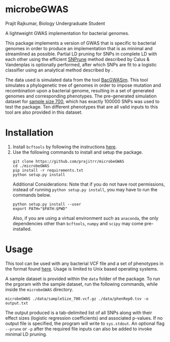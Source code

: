 # microbeGWAS
Prajit Rajkumar, Biology Undergraduate Student

A lightweight GWAS implementation for bacterial genomes.

This package implements a version of GWAS that is specific to bacterial genomes in order to produce an implementation that is as minimal and streamlined as possible. Partial LD pruning for SNPs in complete LD with each other using the efficient [SNPrune](https://gsejournal.biomedcentral.com/articles/10.1186/s12711-018-0404-z) method described by Calus & Vandenplas is optionally performed, after which SNPs are fit to a logistic classifier using an analytical method described by . 

The data used is simulated data from the tool [BacGWASim](https://www.microbiologyresearch.org/content/journal/mgen/10.1099/mgen.0.000337). This tool simulates a phylogenetic tree of genomes in order to impose mutation and recombination upon a bacterial genome, resulting in a set of generated genomes and corresponding phenotypes. The pre-generated simulation dataset for [sample size 700](https://figshare.com/articles/bacterial_GWAS_benchmark_simulations_Sample_size_700/9956426), which has exactly 100000 SNPs was used to test the package. Ten different phenotypes that are all valid inputs to this tool are also provided in this dataset.

# Installation 
1. Install `bcftools` by following the instructions [here](https://www.htslib.org/download/).
2. Use the following commands to install and setup the package.
   ```
   git clone https://github.com/prajitrr/microbeGWAS
   cd ./microbeGWAS
   pip install -r requirements.txt
   python setup.py install
   ```
   Additional Considerations: Note that if you do not have root permissions, instead of running `python setup.py install`, you may have to run the commands below.
   ```
   python setup.py install --user
   export PATH="$PATH:$PWD"
   ```
   Also, if you are using a virtual environment such as `anaconda`, the only dependencies other than `bcftools`, `numpy` and `scipy` may come pre-installed.

# Usage
This tool can be used with any bacterial VCF file and a set of phenotypes in the format found [here](https://figshare.com/articles/bacterial_GWAS_benchmark_simulations_Sample_size_700/9956426). Usage is limited to Unix based operating systems.

A sample dataset is provided within the `data` folder of the package. To run the prgoram with the sample dataset, run the following commands, while inside the `microbeGWAS` directory.
```
microbeGWAS ./data/sampleSize_700.vcf.gz ./data/phenRep0.tsv -o output.txt
```
The output produced is a tab-delimited list of all SNPs along with their effect sizes (logistic regression coefficients) and associated p-values. 
If no output file is specified, the program will write to `sys.stdout`.
An optional flag `--prune` or `-p` after the required file inputs can also be added to invoke minimal LD pruning.
